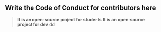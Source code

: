 ## Write the Code of Conduct for contributors here

> **It is an open-source project for students**
> **It is an open-source project for dev**
dd

